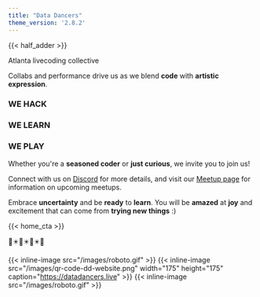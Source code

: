 ```yaml
---
title: "Data Dancers"
theme_version: '2.8.2'
---
```


{{< half_adder >}}

Atlanta livecoding collective

Collabs and performance drive us as we blend **code** with **artistic expression**. 

### WE HACK

### WE LEARN

### WE PLAY

Whether you're a **seasoned coder** or **just curious**, we invite you to join us! 


Connect with us on [Discord](https://discord.gg/xbvw77Jvt2) for more details, and visit our [Meetup page](https://data-dancers.github.io/meetups/) for information on upcoming meetups.


Embrace **uncertainty** and be **ready** to **learn**. You will be **amazed** at **joy** and excitement that can come from **trying new things** :)


{{< home_cta >}}

🏁✴️🏁✴️🏁✴️🏁


{{< inline-image src="/images/roboto.gif" >}} 
{{< inline-image src="/images/qr-code-dd-website.png" width="175" height="175"  caption="https://datadancers.live" >}} 
{{< inline-image src="/images/roboto.gif" >}} 
